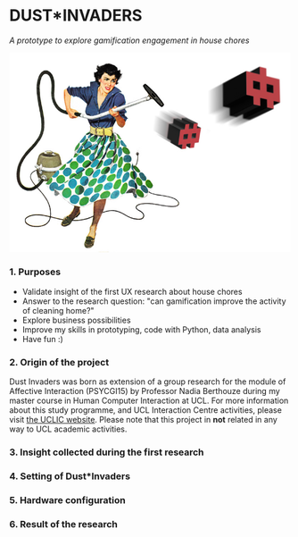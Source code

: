 # DUST*INVADERS
*A prototype to explore gamification engagement in house chores*

![Dust Invaders Cover](https://raw.githubusercontent.com/ecodallaluna/dustinvaders/master/dust-invaders-cover.jpg)

### 1. Purposes

* Validate insight of the first UX research about house chores
* Answer to the research question: "can gamification improve the activity of cleaning home?"
* Explore business possibilities 
* Improve my skills in prototyping, code with Python, data analysis
* Have fun :)

### 2. Origin of the project

Dust Invaders was born as extension of a group research for the module of Affective Interaction (PSYCGI15) by Professor Nadia Berthouze during my master course in Human Computer Interaction at UCL. For more information about this study programme, and UCL Interaction Centre activities, please visit [the UCLIC website](https://uclic.ucl.ac.uk). Please note that this project in **not** related in any way to UCL academic activities. 

### 3. Insight collected during the first research


### 4. Setting of Dust*Invaders 


### 5. Hardware configuration


### 6. Result of the research
